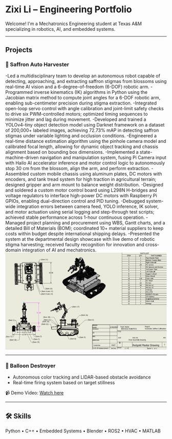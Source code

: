 # Zixi Li – Engineering Portfolio

Welcome! I'm a Mechatronics Engineering student at Texas A&M specializing in robotics, AI, and embedded systems.

---

## Projects

### 🌸 Saffron Auto Harvester
-Led a multidisciplinary team to develop an autonomous robot capable of detecting, approaching, and extracting saffron stigmas from blossoms using real-time AI vision and a 6-degree-of-freedom (6-DOF) robotic arm.
-Programmed inverse kinematics (IK) algorithms in Python using the Jacobian matrix method to compute joint angles for a 6-DOF robotic arm, enabling sub-centimeter precision during stigma extraction.
-Integrated open-loop servo control with angle calibration and joint-limit safety checks to drive six PWM-controlled motors; optimized timing sequences to minimize jitter and lag during movement.
-Developed and trained a YOLOv4-tiny object detection model using Darknet framework on a dataset of 200,000+ labeled images, achieving 72.73% mAP in detecting saffron stigmas under variable lighting and occlusion conditions.
-Engineered a real-time distance estimation algorithm using the pinhole camera model and calibrated focal length, allowing for dynamic object tracking and chassis alignment based on bounding box dimensions.
-Implemented a state-machine-driven navigation and manipulation system, fusing Pi Camera input with Hailo AI accelerator inference and motor control logic to autonomously stop 30 cm from the blossom, align the arm, and perform extraction.
-Assembled custom mobile chassis using aluminum plates, DC motors with encoders, and tank tread system for high traction in agricultural terrain; designed gripper and arm mount to balance weight distribution.
-Designed and soldered a custom motor control board using L298N H-bridges and voltage regulators to interface high-power DC motors with Raspberry Pi GPIOs, enabling dual-direction control and PID tuning.
-Debugged system-wide integration errors between camera feed, YOLO inference, IK solver, and motor actuation using serial logging and step-through test scripts; achieved stable performance across 1-hour continuous operation.
-Managed project planning and procurement using WBS, Gantt charts, and a detailed Bill of Materials (BOM); coordinated 10+ material suppliers to keep costs within budget despite international shipping delays.
-Presented the system at the departmental design showcase with live demo of robotic stigma harvesting; received faculty recognition for innovation and cross-domain integration of AI and mechatronics.
![Saffron Harvester Robot Master Drawing](RedGold_MasterDrawing.png)

---

### 🎯 Balloon Destroyer
- Autonomous color tracking and LIDAR-based obstacle avoidance  
- Real-time firing system based on target stillness  

📹 Demo Video: [Watch here](https://drive.google.com/file/d/13DOgFnZRKw2B_BtkJqVHfoBgalWu6pOa/view)

---

## 🛠️ Skills
Python • C++ • Embedded Systems • Blender • ROS2 • HVAC • MATLAB
